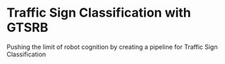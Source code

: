 # Traffic Sign Classification with GTSRB
Pushing the limit of robot cognition by creating a pipeline for Traffic Sign Classification
